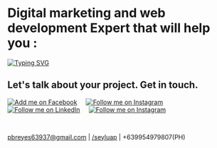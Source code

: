 # Digital marketing and web development Expert that will help you : 

<!-- Read ME Typing effect https://readme-typing-svg.herokuapp.com/demo/ -->
[![Typing SVG](https://readme-typing-svg.herokuapp.com?color=%23F70F8D&lines=Build+your+Brand+and+Website;Bring+your+Ideas+into+Code;Grow+Your+Business+in+The+Digital+Age)](https://git.io/typing-svg)

## Let's talk about your project. Get in touch.

<!-- Social Badges https://github.com/alexandresanlim/Badges4-README.md-Profile -->
<p>
    <a href="https://www.facebook.com/seyluap/"><img title="Add me on Facebook" src="https://img.shields.io/badge/Facebook-1877F2?style=for-the-badge&logo=facebook&logoColor=white" /></a>
    &#8287;&#8287;&#8287;
    <a href="https://www.instagram.com/pbreyse/"><img title="Follow me on Instagram" src="https://img.shields.io/badge/Instagram-E4405F?style=for-the-badge&logo=instagram&logoColor=white" /></a>
    &#8287;&#8287;&#8287;
    <a href="www.linkedin.com/in/pbreyes63937"><img title="Follow me on LinkedIn" src="https://img.shields.io/badge/LinkedIn-0077B5?style=for-the-badge&logo=linkedin&logoColor=white" /></a>
    &#8287;&#8287;&#8287;
    <a href="mailto:pbreyes63937@gmail.com"><img title="Follow me on Instagram" src="https://img.shields.io/badge/Gmail-D14836?style=for-the-badge&logo=gmail&logoColor=white" /></a>
</p>

<p>&nbsp;</p>

[pbreyes63937@gmail.com](mailto:pbreyes63937@gmail.com) | [/seyluap](https://www.facebook.com/seyluap/) | +639954979807(PH)


